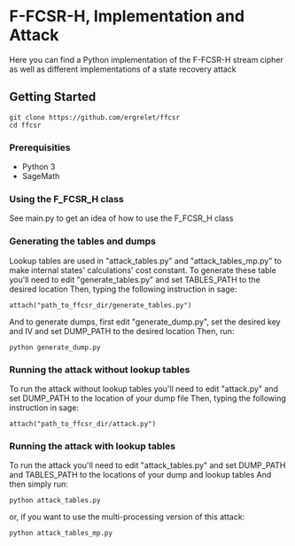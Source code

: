 # F-FCSR-H, Implementation and Attack

Here you can find a Python implementation of the F-FCSR-H stream cipher as well as
different implementations of a state recovery attack

## Getting Started

```
git clone https://github.com/ergrelet/ffcsr
cd ffcsr
```

### Prerequisities

- Python 3
- SageMath

### Using the F_FCSR_H class

See main.py to get an idea of how to use the F_FCSR_H class

### Generating the tables and dumps

Lookup tables are used in "attack_tables.py" and "attack_tables_mp.py" to make internal states' calculations' cost constant.
To generate these table you'll need to edit "generate_tables.py" and set TABLES_PATH to the desired location
Then, typing the following instruction in sage:
```
attach("path_to_ffcsr_dir/generate_tables.py")
```
And to generate dumps, first edit "generate_dump.py", set the desired key and IV and set DUMP_PATH to the desired location
Then, run:
```
python generate_dump.py
```

### Running the attack without lookup tables

To run the attack without lookup tables you'll need to edit "attack.py" and set DUMP_PATH to the location of your dump file
Then, typing the following instruction in sage:
```
attach("path_to_ffcsr_dir/attack.py")
```

### Running the attack with lookup tables

To run the attack you'll need to edit "attack_tables.py" and set DUMP_PATH and TABLES_PATH to the locations of your dump and lookup tables
And then simply run:
```
python attack_tables.py
```
or, if you want to use the multi-processing version of this attack:
```
python attack_tables_mp.py
```
